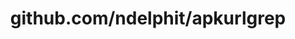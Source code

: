 ---
layout: post
title: github.com/ndelphit/apkurlgrep
categories: link
tags: [انگلیسی, گیت‌هاب, برنامه‌نویسی]
---